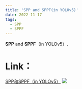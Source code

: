 ```yaml
---
title: 'SPP and SPPF(in YOLOv5)'
date: 2022-11-17
tags:
  - SPP
  - SPPF
---
```


**SPP** and **SPPF**（in YOLOv5）.

Link：
======

<a href="https://zhuanlan.zhihu.com/p/584153158">SPP和SPPF（in YOLOv5）</a>
<img src="https://img.shields.io/badge/in-%E7%9F%A5%E4%B9%8E-blue">&emsp;

